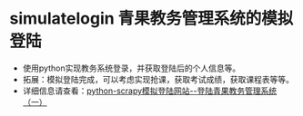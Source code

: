 # simulatelogin 青果教务管理系统的模拟登陆
- 使用python实现教务系统登录，并获取登陆后的个人信息等。
- 拓展：模拟登陆完成，可以考虑实现抢课，获取考试成绩，获取课程表等等。
- 详细信息请查看：[python-scrapy模拟登陆网站--登陆青果教务管理系统（一）](https://blog.csdn.net/qq_28817739/article/details/80119328)

